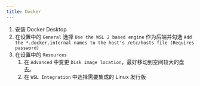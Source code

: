 ```yaml
---
title: Docker
---
```


1. 安装 Docker Desktop
1. 在设置中的 `General` 选择 `Use the WSL 2 based engine` 作为后端并勾选 `Add the *.docker.internal names to the host's /etc/hosts file (Requires password)`
1. 在设置中的 `Resources`
   1. 在 `Advanced` 中变更 `Disk image location`，最好移动到空间较大的盘去。
   1. 在 `WSL Integration` 中选择需要集成的 Linux 发行版
